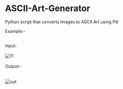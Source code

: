# ASCII-Art-Generator
Python script that converts Images to ASCII Art using Pill

Example:- </br>
</br>

Input: </br>
</br>
![11](https://user-images.githubusercontent.com/22047421/34334253-e1732b24-e96a-11e7-9aa1-72075c8ad81b.png)
</br>
</br>
Output:-</br>
</br>
</br>
![out](https://user-images.githubusercontent.com/22047421/34334265-eeee33c0-e96a-11e7-80a7-3a2927bb1236.jpg)
